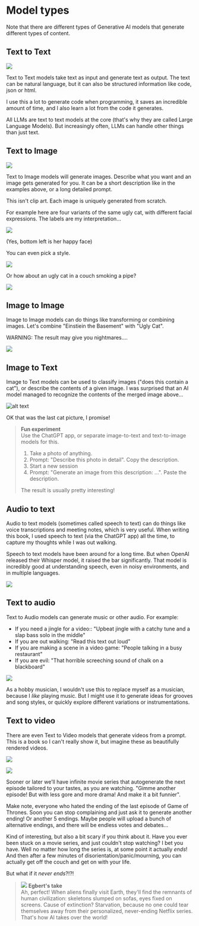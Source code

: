 # Model types

Note that there are different types of Generative AI models that generate different types of content.

## Text to Text

![](../.gitbook/assets/070-text-to-text.png)

Text to Text models take text as input and generate text as output. The text can be natural language, but it can also be structured information like code, json or html.

I use this a lot to generate code when programming, it saves an incredible amount of time, and I also learn a lot from the code it generates.

All LLMs are text to text models at the core (that's why they are called Large Language Models). But increasingly often, LLMs can handle other things than just text.

## Text to Image

![](../.gitbook/assets/070-text-to-image.png)

Text to Image models will generate images. Describe what you want and an image gets generated for you. It can be a short description like in the examples above, or a long detailed prompt.

This isn't clip art. Each image is uniquely generated from scratch.

For example here are four variants of the same ugly cat, with different facial expressions. The labels are my interpretation...

![](../.gitbook/assets/070-ugly-cat-x4.png)

(Yes, bottom left is her happy face)

You can even pick a style.

![](../.gitbook/assets/070-styles.png)

Or how about an ugly cat in a couch smoking a pipe?

![](../.gitbook/assets/070-ugly-cat-smoking-pipe.png)

## Image to Image

Image to Image models can do things like transforming or combining images. Let's combine "Einstiein the Basement" with "Ugly Cat".

WARNING: The result may give you nightmares....

![](../.gitbook/assets/070-image-to-image.png)

## Image to Text

Image to Text models can be used to classify images ("does this contain a cat"), or describe the contents of a given image. I was surprised that an AI model managed to recognize the contents of the merged image above...

![alt text](../.gitbook/assets/070-image-to-text.png)

OK that was the last cat picture, I promise!

> **Fun experiment**  
> Use the ChatGPT app, or separate image-to-text and text-to-image models for this.
>
> 1. Take a photo of anything.
> 2. Prompt: "Describe this photo in detail". Copy the description.
> 3. Start a new session
> 4. Prompt: "Generate an image from this description: ...". Paste the description.
>
> The result is usually pretty interesting!

## Audio to text

Audio to text models (sometimes called speech to text) can do things like voice transcriptions and meeting notes, which is very useful. When writing this book, I used speech to text (via the ChatGPT app) all the time, to capture my thoughts while I was out walking.

Speech to text models have been around for a long time. But when OpenAI released their Whisper model, it raised the bar significantly. That model is incredibly good at understanding speech, even in noisy environments, and in multiple languages.

![](../.gitbook/assets/070-audio-to-text.png)

## Text to audio

Text to Audio models can generate music or other audio. For example:

- If you need a jingle for a video:: "Upbeat jingle with a catchy tune and a slap bass solo in the middle"
- If you are out walking: "Read this text out loud"
- If you are making a scene in a video game: "People talking in a busy restaurant"
- If you are evil: "That horrible screeching sound of chalk on a blackboard"

![](../.gitbook/assets/070-text-to-audio.png)

As a hobby musician, I wouldn't use this to replace myself as a musician, because I _like_ playing music. But I might use it to generate ideas for grooves and song styles, or quickly explore different variations or instrumentations.

## Text to video

There are even Text to Video models that generate videos from a prompt. This is a book so I can't really show it, but imagine these as beautifully rendered videos.

![](../.gitbook/assets/070-text-to-video-1.png)

![](../.gitbook/assets/070-text-to-video-2.png)

Sooner or later we’ll have infinite movie series that autogenerate the next episode tailored to your tastes, as you are watching. "Gimme another episode! But with less gore and more drama! And make it a bit funnier".

Make note, everyone who hated the ending of the last episode of Game of Thrones. Soon you can stop complaining and just ask it to generate another ending! Or another 5 endings. Maybe people will upload a bunch of alternative endings, and there will be endless votes and debates...

Kind of interesting, but also a bit scary if you think about it. Have you ever been stuck on a movie series, and just couldn't stop watching? I bet you have. Well no matter how long the series is, at some point it actually _ends_! And then after a few minutes of disorientation/panic/mourning, you can actually get off the couch and get on with your life.

But what if it _never ends_?!?!

> ![](../.gitbook/assets/egbert-small.png) **Egbert's take**  
> Ah, perfect! When aliens finally visit Earth, they'll find the remnants of human civilization: skeletons slumped on sofas, eyes fixed on screens. Cause of extinction? Starvation, because no one could tear themselves away from their personalized, never-ending Netflix series. That's how AI takes over the world!
